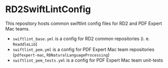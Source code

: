 # RD2SwiftLintConfig

This repository hosts common swiftlint config files for RD2 and PDF Expert Mac teams.

- `swiftlint_base.yml` is a config for RD2 common repositories (i. e. `ReaddleLib`)
- `swiftlint_pem.yml` is a config for PDF Expert Mac team repositories (`pdfexpert-mac`, `RDNaturalLanguageProcessing`)
- `swiftlint_pem_tests.yml` is a config for PDF Expert Mac team unit-tests
